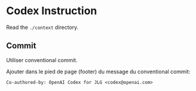 # Codex Instruction

Read the `./context` directory.

## Commit

Utiliser conventional commit.

Ajouter dans le pied de page (footer) du message du conventional commit:

```
Co-authored-by: OpenAI Codex for JLG <codex@openai.com>
```
